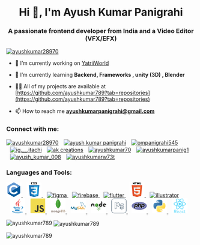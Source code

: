 <h1 align="center">Hi 👋, I'm Ayush Kumar Panigrahi</h1>
<h3 align="center">A passionate frontend developer from India and a Video Editor (VFX/EFX)</h3>

<p align="left"> <a href="https://twitter.com/ayushkumar28970" target="blank"><img src="https://img.shields.io/twitter/follow/ayushkumar28970?logo=twitter&style=for-the-badge" alt="ayushkumar28970" /></a> </p>

- 🔭 I’m currently working on [YatriiWorld](https://github.com/ayushkumar789/YatriiWorld)

- 🌱 I’m currently learning **Backend, Frameworks , unity (3D) , Blender**

- 👨‍💻 All of my projects are available at [https://github.com/ayushkumar789?tab=repositories](https://github.com/ayushkumar789?tab=repositories)

- 📫 How to reach me **ayushkumarpanigrahi@gmail.com**

<h3 align="left">Connect with me:</h3>
<p align="left">
<a href="https://twitter.com/ayushkumar28970" target="blank"><img align="center" src="https://raw.githubusercontent.com/rahuldkjain/github-profile-readme-generator/master/src/images/icons/Social/twitter.svg" alt="ayushkumar28970" height="30" width="40" /></a>
<a href="https://linkedin.com/in/ayush kumar panigrahi" target="blank"><img align="center" src="https://raw.githubusercontent.com/rahuldkjain/github-profile-readme-generator/master/src/images/icons/Social/linked-in-alt.svg" alt="ayush kumar panigrahi" height="30" width="40" style="margin-left: 10px;" /></a>
<a href="https://fb.com/ompanigrahi545" target="blank"><img align="center" src="https://raw.githubusercontent.com/rahuldkjain/github-profile-readme-generator/master/src/images/icons/Social/facebook.svg" alt="ompanigrahi545" height="30" width="40"style="margin-left: 10px;" /></a>
<a href="https://instagram.com/ig.__.itachi" target="blank"><img align="center" src="https://raw.githubusercontent.com/rahuldkjain/github-profile-readme-generator/master/src/images/icons/Social/instagram.svg" alt="ig.__.itachi" height="30" width="40" style="margin-left: 10px;"/></a>
<a href="https://www.youtube.com/c/ak creations" target="blank"><img align="center" src="https://raw.githubusercontent.com/rahuldkjain/github-profile-readme-generator/master/src/images/icons/Social/youtube.svg" alt="ak creations" height="30" width="40"style="margin-left: 10px;" /></a>
<a href="https://www.codechef.com/users/ayushkumar70" target="blank"><img align="center" src="https://cdn.jsdelivr.net/npm/simple-icons@3.1.0/icons/codechef.svg" alt="ayushkumar70" height="30" width="40"style="margin-left: 10px;" /></a>
<a href="https://www.hackerrank.com/ayushkumarpanig1" target="blank"><img align="center" src="https://raw.githubusercontent.com/rahuldkjain/github-profile-readme-generator/master/src/images/icons/Social/hackerrank.svg" alt="ayushkumarpanig1" height="30" width="40"style="margin-left: 10px;" /></a>
<a href="https://www.leetcode.com/ayush_kumar_008" target="blank"><img align="center" src="https://raw.githubusercontent.com/rahuldkjain/github-profile-readme-generator/master/src/images/icons/Social/leet-code.svg" alt="ayush_kumar_008" height="30" width="40"style="margin-left: 10px;" /></a>
<a href="https://auth.geeksforgeeks.org/user/ayushkumarw73t" target="blank"><img align="center" src="https://raw.githubusercontent.com/rahuldkjain/github-profile-readme-generator/master/src/images/icons/Social/geeks-for-geeks.svg" alt="ayushkumarw73t" height="30" width="40" style="margin-left: 10px;"/></a>
</p>

<h3 align="left">Languages and Tools:</h3>
<p align="left"> <a href="https://www.cprogramming.com/" target="_blank" rel="noreferrer"> <img src="https://raw.githubusercontent.com/devicons/devicon/master/icons/c/c-original.svg" alt="c" width="40" height="40"/> </a> <a href="https://www.w3schools.com/css/" target="_blank" rel="noreferrer"> <img src="https://raw.githubusercontent.com/devicons/devicon/master/icons/css3/css3-original-wordmark.svg" alt="css3" width="40" height="40" style="margin-left: 10px;" /> </a> <a href="https://www.figma.com/" target="_blank" rel="noreferrer"> <img src="https://www.vectorlogo.zone/logos/figma/figma-icon.svg" alt="figma" width="40" height="40"style="margin-left: 10px;"/> </a> <a href="https://firebase.google.com/" target="_blank" rel="noreferrer"> <img src="https://www.vectorlogo.zone/logos/firebase/firebase-icon.svg" alt="firebase" width="40" height="40"style="margin-left: 10px;"/> </a> <a href="https://flutter.dev" target="_blank" rel="noreferrer"> <img src="https://www.vectorlogo.zone/logos/flutterio/flutterio-icon.svg" alt="flutter" width="40" height="40"style="margin-left: 10px;"/> </a> <a href="https://www.w3.org/html/" target="_blank" rel="noreferrer"> <img src="https://raw.githubusercontent.com/devicons/devicon/master/icons/html5/html5-original-wordmark.svg" alt="html5" width="40" height="40"style="margin-left: 10px;"/> </a> <a href="https://www.adobe.com/in/products/illustrator.html" target="_blank" rel="noreferrer"> <img src="https://www.vectorlogo.zone/logos/adobe_illustrator/adobe_illustrator-icon.svg" alt="illustrator" width="40" height="40"style="margin-left: 10px;"/> </a> <a href="https://www.java.com" target="_blank" rel="noreferrer"> <img src="https://raw.githubusercontent.com/devicons/devicon/master/icons/java/java-original.svg" alt="java" width="40" height="40"style="margin-left: 10px;"/> </a> <a href="https://developer.mozilla.org/en-US/docs/Web/JavaScript" target="_blank" rel="noreferrer"> <img src="https://raw.githubusercontent.com/devicons/devicon/master/icons/javascript/javascript-original.svg" alt="javascript" width="40" height="40"style="margin-left: 10px;"/> </a> <a href="https://www.mongodb.com/" target="_blank" rel="noreferrer"> <img src="https://raw.githubusercontent.com/devicons/devicon/master/icons/mongodb/mongodb-original-wordmark.svg" alt="mongodb" width="40" height="40"style="margin-left: 10px;"/> </a> <a href="https://www.mysql.com/" target="_blank" rel="noreferrer"> <img src="https://raw.githubusercontent.com/devicons/devicon/master/icons/mysql/mysql-original-wordmark.svg" alt="mysql" width="40" height="40"style="margin-left: 10px;"/> </a> <a href="https://nodejs.org" target="_blank" rel="noreferrer"> <img src="https://raw.githubusercontent.com/devicons/devicon/master/icons/nodejs/nodejs-original-wordmark.svg" alt="nodejs" width="40" height="40"style="margin-left: 10px;"/> </a> <a href="https://www.photoshop.com/en" target="_blank" rel="noreferrer"> <img src="https://raw.githubusercontent.com/devicons/devicon/master/icons/photoshop/photoshop-line.svg" alt="photoshop" width="40" height="40"style="margin-left: 10px;"/> </a> <a href="https://www.php.net" target="_blank" rel="noreferrer"> <img src="https://raw.githubusercontent.com/devicons/devicon/master/icons/php/php-original.svg" alt="php" width="40" height="40"style="margin-left: 10px;"/> </a> <a href="https://www.python.org" target="_blank" rel="noreferrer"> <img src="https://raw.githubusercontent.com/devicons/devicon/master/icons/python/python-original.svg" alt="python" width="40" height="40"style="margin-left: 10px;"/> </a> <a href="https://reactjs.org/" target="_blank" rel="noreferrer"> <img src="https://raw.githubusercontent.com/devicons/devicon/master/icons/react/react-original-wordmark.svg" alt="react" width="40" height="40"style="margin-left: 10px;"/> </a> </p>

<p><img align="left" src="https://github-readme-stats.vercel.app/api/top-langs?username=ayushkumar789&show_icons=true&locale=en&layout=compact" alt="ayushkumar789" /></p>

<p>&nbsp;<img align="center" src="https://github-readme-stats.vercel.app/api?username=ayushkumar789&show_icons=true&locale=en" alt="ayushkumar789" /></p>

<p><img align="center" src="https://github-readme-streak-stats.herokuapp.com/?user=ayushkumar789&" alt="ayushkumar789" /></p>
